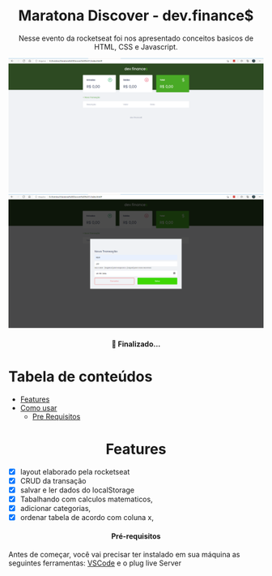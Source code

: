 <div align="center">
    <h1> Maratona Discover - dev.finance$</h1>
    <p>Nesse evento da rocketseat foi nos apresentado conceitos basicos de HTML, CSS e Javascript.</p>
</div>


<div align="center">
    <img src="./imagens do projeto/DevFinances.png"  />
    <img src="./imagens do projeto/inserindo Dados.png"  />
</div>

<div align="center">
    <h4>🚀 Finalizado...</h4>
</div>



Tabela de conteúdos
=================
<!--ts-->
   * [Features](#Features)
   * [Como usar](#como-usar)
      * [Pre Requisitos](#pre-requisitos)
<!--te-->

<div id="Features" align="center">
    <h1> Features</h1>
</div>

- [X] layout elaborado pela rocketseat
- [X] CRUD da transação
- [X] salvar e ler dados do localStorage
- [x] Tabalhando com calculos matematicos,
- [x] adicionar categorias,
- [x] ordenar tabela de acordo com coluna x,

<!--- [ ] autenticação e conexão de qualquer dispositivo (usando [firebase](https://firebase.google.com/))-->

<div id="pre-requisitos" align="center">
    <h4>Pré-requisitos</h4>
</div>

Antes de começar, você vai precisar ter instalado em sua máquina as seguintes ferramentas:
[VSCode](https://code.visualstudio.com/) e o plug live Server

